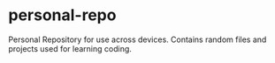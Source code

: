 # personal-repo
Personal Repository for use across devices. Contains random files and projects used for learning coding.
